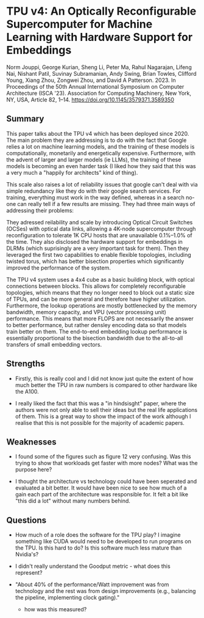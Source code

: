 # TPU v4: An Optically Reconfigurable Supercomputer for Machine Learning with Hardware Support for Embeddings
Norm Jouppi, George Kurian, Sheng Li, Peter Ma, Rahul Nagarajan, Lifeng Nai, Nishant Patil, Suvinay Subramanian, Andy Swing, Brian Towles, Clifford Young, Xiang Zhou, Zongwei Zhou, and David A Patterson. 
2023. 
In Proceedings of the 50th Annual International Symposium on Computer Architecture (ISCA '23). 
Association for Computing Machinery, New York, NY, USA, Article 82, 1–14. https://doi.org/10.1145/3579371.3589350

## Summary

This paper talks about the TPU v4 which has been deployed since 2020. The main problem they are addressing is to do with the fact that Google relies a lot on machine learning models, and the training of these models is computationally, monetarily and energetically expensive. Furthermore, with the advent of larger and larger models (ie LLMs), the training of these models is becoming an even harder task (I liked how they said that this was a very much a "happily for architects" kind of thing).

This scale also raises a lot of reliability issues that google can't deal with via simple redundancy like they do with their google search services. For training, everything must work in the way defined, whereas in a search no-one can really tell if a few results are missing. They had three main ways of addressing their problems:

They adressed reilability and scale by introducing Optical Circuit Switches (OCSes) with optical data links, allowing a 4K-node supercomputer through reconfiguration to tolerate 1K CPU hosts that are unavailable 0.1%–1.0% of the time. They also disclosed the hardware support for embeddings in DLRMs (which suprisingly are a very important task for them). Then they leveraged the first two capabilities to enable flexible topologies, including twisted torus, which has better bisection properties which significantly improved the performance of the system.

The TPU v4 system uses a 4x4 cube as a basic building block, with optical connections between blocks. This allows for completely reconfigurable topologies, which means that they no longer need to block out a static size of TPUs, and can be more general and therefore have higher utilization. Furthermore, the lookup operations are mostly bottlenecked by the memory bandwidth, memory capacity, and VPU (vector processing unit) performance. This means that more FLOPS are not necessarily the answer to better performance, but rather densley encoding data so that models train better on them. The end-to-end embedding lookup performance is essentially proportional to the bisection bandwidth due to the all-to-all transfers of small embedding vectors.

## Strengths

- Firstly, this is really cool and I did not know just quite the extent of how much better the TPU in raw numbers is compared to other hardware like the A100.

- I really liked the fact that this was a "in hindsisght" paper, where the authors were not only able to sell their ideas but the real life applications of them. This is a great way to show the impact of the work although I realise that this is not possible for the majority of academic papers.

## Weaknesses

- I found some of the figures such as figure 12 very confusing. Was this trying to show that workloads get faster with more nodes? What was the purpose here?

- I thought the architecture vs technology could have been seperated and evaluated a bit better. It would have been nice to see how much of a gain each part of the architecture was responsible for. It felt a bit like "this did a lot" without many numbers behind.

## Questions

- How much of a role does the software for the TPU play? I imagine something like CUDA would need to be developed to run programs on the TPU. Is this hard to do? Is this software much less mature than Nvidia's?

- I didn't really understand the Goodput metric - what does this represent?

- "About 40% of the performance/Watt improvement was from technology and the rest was from design improvements (e.g., balancing the pipeline, implementing clock gating)."
    - how was this measured?
